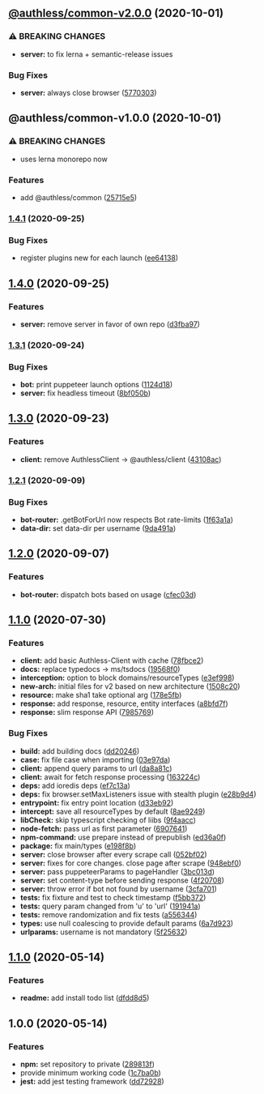 ## [@authless/common-v2.0.0](https://github.com/authless/authless/compare/@authless/common-v1.0.0...@authless/common-v2.0.0) (2020-10-01)


### ⚠ BREAKING CHANGES

* **server:** to fix lerna + semantic-release issues

### Bug Fixes

* **server:** always close browser ([5770303](https://github.com/authless/authless/commit/5770303c60fae4c50292bcadf7c04a45044f8a8e))

## @authless/common-v1.0.0 (2020-10-01)


### ⚠ BREAKING CHANGES

* uses lerna monorepo now

### Features

* add @authless/common ([25715e5](https://github.com/authless/authless/commit/25715e542e10f94721ff548bbde578bb5aef82da))

### [1.4.1](https://github.com/authless/authless-core/compare/v1.4.0...v1.4.1) (2020-09-25)


### Bug Fixes

* register plugins new for each launch ([ee64138](https://github.com/authless/authless-core/commit/ee64138dba9d243a305f4f65d7f5a30050fd20e0))

## [1.4.0](https://github.com/authless/authless-core/compare/v1.3.1...v1.4.0) (2020-09-25)


### Features

* **server:** remove server in favor of own repo ([d3fba97](https://github.com/authless/authless-core/commit/d3fba978f5767d1257eab7b71456ed0bd4ca3e72))

### [1.3.1](https://github.com/authless/authless-core/compare/v1.3.0...v1.3.1) (2020-09-24)


### Bug Fixes

* **bot:** print puppeteer launch options ([1124d18](https://github.com/authless/authless-core/commit/1124d1876c765f66508b70c41c0e642f40c7957c))
* **server:** fix headless timeout ([8bf050b](https://github.com/authless/authless-core/commit/8bf050ba0a5fa99c93e15573262bc13a304cf55f))

## [1.3.0](https://github.com/authless/authless-core/compare/v1.2.1...v1.3.0) (2020-09-23)


### Features

* **client:** remove AuthlessClient -> @authless/client ([43108ac](https://github.com/authless/authless-core/commit/43108acfde46b49adc239a09bb400b173bb4ef76))

### [1.2.1](https://github.com/authless/authless-core/compare/v1.2.0...v1.2.1) (2020-09-09)


### Bug Fixes

* **bot-router:** .getBotForUrl now respects Bot rate-limits ([1f63a1a](https://github.com/authless/authless-core/commit/1f63a1a1456938b9df729487570ac016e48c9f8d))
* **data-dir:** set data-dir per username ([9da491a](https://github.com/authless/authless-core/commit/9da491a48e88f37948a4d827cc0a43f5d40c330b))

## [1.2.0](https://github.com/authless/authless-core/compare/v1.1.0...v1.2.0) (2020-09-07)


### Features

* **bot-router:** dispatch bots based on usage ([cfec03d](https://github.com/authless/authless-core/commit/cfec03da889e0c8f762f2b2dfe5b4a3c64bbcf72))

## [1.1.0](https://github.com/authless/authless-core/compare/v1.0.2...v1.1.0) (2020-07-30)


### Features

* **client:** add basic Authless-Client with cache ([78fbce2](https://github.com/authless/authless-core/commit/78fbce2d66c975061d3c33dfbb0b904bd32bbf51))
* **docs:** replace typedocs -> ms/tsdocs ([19568f0](https://github.com/authless/authless-core/commit/19568f0ed01fdb80705d6769f48f023fef409e76))
* **interception:** option to block domains/resourceTypes ([e3ef998](https://github.com/authless/authless-core/commit/e3ef9982abb647b5b139dbff5b674bf1c498e80d))
* **new-arch:** initial files for v2 based on new architecture ([1508c20](https://github.com/authless/authless-core/commit/1508c20d249f1432085a9437901ae11009228487))
* **resource:** make sha1 take optional arg ([178e5fb](https://github.com/authless/authless-core/commit/178e5fbcc53c0517d87692296b07b06990271fed))
* **response:** add response, resource, entity interfaces ([a8bfd7f](https://github.com/authless/authless-core/commit/a8bfd7fcdc8a85b9b73558b53097b0c78c252cf0))
* **response:** slim response API ([7985769](https://github.com/authless/authless-core/commit/79857694252818c995d7ca5ee83494b7da623c18))


### Bug Fixes

* **build:** add building docs ([dd20246](https://github.com/authless/authless-core/commit/dd20246dbf6a458dcec552e8320483582e20f24e))
* **case:** fix file case when importing ([03e97da](https://github.com/authless/authless-core/commit/03e97dacf766afaf61ce0bfbfc3212a8e57c5feb))
* **client:** append query params to url ([da8a81c](https://github.com/authless/authless-core/commit/da8a81c4ebe2359fbf9cafc5838d20d93aa3182b))
* **client:** await for fetch response processing ([163224c](https://github.com/authless/authless-core/commit/163224c959927e0fe2cf57876d13a80f4785771a))
* **deps:** add ioredis deps ([ef7c13a](https://github.com/authless/authless-core/commit/ef7c13a79e17a22b06bd91bdffec338e59df0577))
* **deps:** fix browser.setMaxListeners issue with stealth plugin ([e28b9d4](https://github.com/authless/authless-core/commit/e28b9d4801eae3aa015bc76946a2982c6ba83732))
* **entrypoint:** fix entry point location ([d33eb92](https://github.com/authless/authless-core/commit/d33eb928a3ead2e7c00582eda0828822aa07569b))
* **intercept:** save all resourceTypes by default ([8ae9249](https://github.com/authless/authless-core/commit/8ae92493cfe029fbaad89e83d9d0d4805545bfd1))
* **libCheck:** skip typescript checking of liibs ([9f4aacc](https://github.com/authless/authless-core/commit/9f4aacc7fadd04ff6bc568153798685f55fd19f1))
* **node-fetch:** pass url as first parameter ([6907641](https://github.com/authless/authless-core/commit/69076419f0b038feec98d4ccda956109e7ea62f4))
* **npm-command:** use prepare instead of prepublish ([ed36a0f](https://github.com/authless/authless-core/commit/ed36a0f7765eb6e3365e7ff994df90c7f663d8eb))
* **package:** fix main/types ([e198f8b](https://github.com/authless/authless-core/commit/e198f8b565f16a432d30e6d6638acacb0327cf2a))
* **server:** close browser after every scrape call ([052bf02](https://github.com/authless/authless-core/commit/052bf0208619285bc204c6eb911f8d01d0bc4b26))
* **server:** fixes for core changes. close page after scrape ([948ebf0](https://github.com/authless/authless-core/commit/948ebf0d19cd60051ab7af50165b71f3ff46b492))
* **server:** pass puppeteerParams to pageHandler ([3bc013d](https://github.com/authless/authless-core/commit/3bc013d8027e8e222069e229b012d6a578bcd94a))
* **server:** set content-type before sending response ([4f20708](https://github.com/authless/authless-core/commit/4f2070897138b7f9f837ac7e63d94e7b925b3203))
* **server:** throw error if bot not found by username ([3cfa701](https://github.com/authless/authless-core/commit/3cfa701e00c24c667d56aed5962a2096f3cba804))
* **tests:** fix fixture and test to check timestamp ([f5bb372](https://github.com/authless/authless-core/commit/f5bb3724d43f42b29310b546cf3c97703f73e4c0))
* **tests:** query param changed from 'u' to 'url' ([191941a](https://github.com/authless/authless-core/commit/191941a355c01e60f114b5682120558275d54169))
* **tests:** remove randomization and fix tests ([a556344](https://github.com/authless/authless-core/commit/a5563442c2fd93ce42e4d823bb85be8246e6c4b7))
* **types:** use null coalescing to provide default params ([6a7d923](https://github.com/authless/authless-core/commit/6a7d9238bce84579ca8d5b71f1b22348a32d3a94))
* **urlparams:** username is not mandatory ([5f25632](https://github.com/authless/authless-core/commit/5f25632ed18713b32ec4bcba9334022e7296fbe9))

## [1.1.0](https://github.com/MichaelHirn/ts-template/compare/v1.0.0...v1.1.0) (2020-05-14)


### Features

* **readme:** add install todo list ([dfdd8d5](https://github.com/MichaelHirn/ts-template/commit/dfdd8d5afe7877518e5d47eeace1a66549369725))

## 1.0.0 (2020-05-14)


### Features

* **npm:** set repository to private ([289813f](https://github.com/MichaelHirn/ts-template/commit/289813f777e2faa85d44bfb16041e29640f947b4))
* provide minimum working code ([1c7ba0b](https://github.com/MichaelHirn/ts-template/commit/1c7ba0b1dc7e6e18cf401db0ec9648b700832439))
* **jest:** add jest testing framework ([dd72928](https://github.com/MichaelHirn/ts-template/commit/dd72928bfbcbeecf2f0a9badd29187be03e5ac04))
